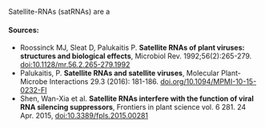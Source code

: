 Satellite-RNAs (satRNAs) are a  
 #### Sources:  
 -   Roossinck MJ, Sleat D, Palukaitis P. **Satellite RNAs of plant viruses: structures and biological effects**, Microbiol Rev. 1992;56(2):265-279. [doi:10.1128/mr.56.2.265-279.1992](https://doi.org/10.1128/mr.56.2.265-279.1992)
 -   Palukaitis, P. **Satellite RNAs and satellite viruses**, Molecular Plant-Microbe Interactions 29.3 (2016): 181-186. [doi.org/10.1094/MPMI-10-15-0232-FI](https://doi.org/10.1094/MPMI-10-15-0232-FI)
 - Shen, Wan-Xia et al. **Satellite RNAs interfere with the function of viral RNA silencing suppressors**, Frontiers in plant science vol. 6 281. 24 Apr. 2015, [doi:10.3389/fpls.2015.00281](https://doi.org/10.3389/fpls.2015.00281)
